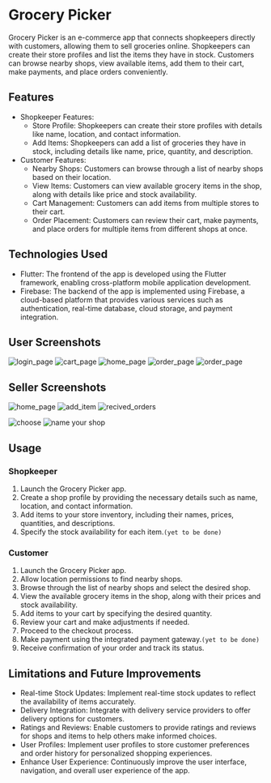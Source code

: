 # Grocery Picker

Grocery Picker is an e-commerce app that connects shopkeepers directly with customers, allowing them to sell groceries online. Shopkeepers can create their store profiles and list the items they have in stock. Customers can browse nearby shops, view available items, add them to their cart, make payments, and place orders conveniently.

## Features

- Shopkeeper Features:
  - Store Profile: Shopkeepers can create their store profiles with details like name, location, and contact information.
  - Add Items: Shopkeepers can add a list of groceries they have in stock, including details like name, price, quantity, and description.
- Customer Features:
  - Nearby Shops: Customers can browse through a list of nearby shops based on their location.
  - View Items: Customers can view available grocery items in the shop, along with details like price and stock availability.
  - Cart Management: Customers can add items from multiple stores to their cart.
  - Order Placement: Customers can review their cart, make payments, and place orders for multiple items from different shops at once.

## Technologies Used

- Flutter: The frontend of the app is developed using the Flutter framework, enabling cross-platform mobile application development.
- Firebase: The backend of the app is implemented using Firebase, a cloud-based platform that provides various services such as authentication, real-time database, cloud storage, and payment integration.

## User Screenshots

![login_page](https://github.com/code-bhuvanesh/grocery_picker/blob/37c93c3764b3189973c093cf4190a4a753e59646/screenshots/login_page.jpg)
![cart_page](https://github.com/code-bhuvanesh/grocery_picker/blob/052e267633dadf19c257c0d7b9bb50ba1561f31a/screenshots/user_cart_page.jpg)
![home_page](https://github.com/code-bhuvanesh/grocery_picker/blob/052e267633dadf19c257c0d7b9bb50ba1561f31a/screenshots/user_home_page.jpg)
![order_page](https://github.com/code-bhuvanesh/grocery_picker/blob/052e267633dadf19c257c0d7b9bb50ba1561f31a/screenshots/user_order_page.jpg)
![order_page](https://github.com/code-bhuvanesh/grocery_picker/blob/052e267633dadf19c257c0d7b9bb50ba1561f31a/screenshots/user_order_page_detailed.jpg)

## Seller Screenshots
![home_page](https://github.com/code-bhuvanesh/grocery_picker/blob/052e267633dadf19c257c0d7b9bb50ba1561f31a/screenshots/seller_home_page.jpg)
![add_item](https://github.com/code-bhuvanesh/grocery_picker/blob/052e267633dadf19c257c0d7b9bb50ba1561f31a/screenshots/seller_add_item_page.jpg)
![recived_orders](https://github.com/code-bhuvanesh/grocery_picker/blob/052e267633dadf19c257c0d7b9bb50ba1561f31a/screenshots/seller_recieved_orders%20_page.jpg)



![choose](https://github.com/code-bhuvanesh/grocery_picker/blob/052e267633dadf19c257c0d7b9bb50ba1561f31a/screenshots/choose_your_role_page.jpg)
![name your shop](https://github.com/code-bhuvanesh/grocery_picker/blob/99fbee28fdbac9c9d398427fd797c63663a91163/screenshots/name_your_shop.jpg)

## Usage

### Shopkeeper

1. Launch the Grocery Picker app.
2. Create a shop profile by providing the necessary details such as name, location, and contact information.
3. Add items to your store inventory, including their names, prices, quantities, and descriptions.
4. Specify the stock availability for each item.`(yet to be done)`

### Customer

1. Launch the Grocery Picker app.
2. Allow location permissions to find nearby shops.
3. Browse through the list of nearby shops and select the desired shop.
4. View the available grocery items in the shop, along with their prices and stock availability.
5. Add items to your cart by specifying the desired quantity.
6. Review your cart and make adjustments if needed.
7. Proceed to the checkout process.
8. Make payment using the integrated payment gateway.`(yet to be done)`
9. Receive confirmation of your order and track its status.

## Limitations and Future Improvements

- Real-time Stock Updates: Implement real-time stock updates to reflect the availability of items accurately.
- Delivery Integration: Integrate with delivery service providers to offer delivery options for customers.
- Ratings and Reviews: Enable customers to provide ratings and reviews for shops and items to help others make informed choices.
- User Profiles: Implement user profiles to store customer preferences and order history for personalized shopping experiences.
- Enhance User Experience: Continuously improve the user interface, navigation, and overall user experience of the app.
